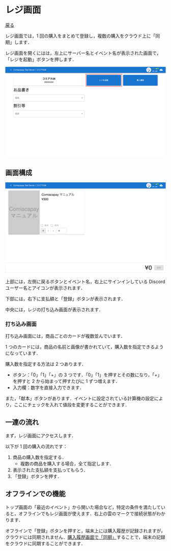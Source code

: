 # レジ画面

[戻る](index.md)

レジ画面では，1 回の購入をまとめて登録し，複数の購入をクラウド上に「同期」します．

レジ画面を開くにはは，左上にサーバー名とイベント名が表示された画面で，「レジを起動」ボタンを押します．

![](event-register.png)

## 画面構成

![レジ画面](register.png)

上部には，左側に戻るボタンとイベント名，右上にサインインしている Discord ユーザー名とアイコンが表示されます．

下部には，右下に支払額と「登録」ボタンが表示されます．

中央には，レジの打ち込み画面が表示されます．

### 打ち込み画面

打ち込み画面には，商品ごとのカードが複数並んでいます．

1 つのカードには，商品の名前と画像が書かれていて，購入数を指定できるようになっています．

購入数を指定する方法は 2 つあります．

- ボタン：「0」「1」「+」の 3 つです．「0」「1」を押すとその数になり，「+」を押すと 2 から始まって押すたびに 1 ずつ増えます．
- 入力欄：数字を直接入力できます．

また，「献本」ボタンがあります．イベントに設定されている計算機の設定により，ここにチェックを入れて値段を変更することができます．

## 一連の流れ

まず，レジ画面にアクセスします．

以下が 1 回の購入の流れです：

1. 商品の購入数を指定する．
   - 複数の商品を購入する場合，全て指定します．
1. 表示された支払額を支払ってもらう．
1. 「登録」ボタンを押す．

## オフラインでの機能

トップ画面の「最近のイベント」から開いた場合など，特定の条件を満たしていると，オフラインでもレジ画面が使えます．右上の雲のマークで接続状態がわかります．

オフラインで「登録」ボタンを押すと，端末上には購入履歴が記録されますが，クラウドには同期されません．[購入履歴画面で「同期」](receipts.md#同期ボタン)することで，端末の記録をクラウドに同期することができます．
